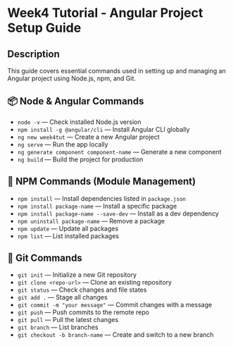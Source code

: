 # Week4 Tutorial - Angular Project Setup Guide

## Description
This guide covers essential commands used in setting up and managing an Angular project using Node.js, npm, and Git.

## 📦 Node & Angular Commands

- `node -v` — Check installed Node.js version  
- `npm install -g @angular/cli` — Install Angular CLI globally  
- `ng new week4tut` — Create a new Angular project  
- `ng serve` — Run the app locally  
- `ng generate component component-name` — Generate a new component  
- `ng build` — Build the project for production  

## 📁 NPM Commands (Module Management)

- `npm install` — Install dependencies listed in `package.json`  
- `npm install package-name` — Install a specific package  
- `npm install package-name --save-dev` — Install as a dev dependency  
- `npm uninstall package-name` — Remove a package  
- `npm update` — Update all packages  
- `npm list` — List installed packages  

## 🌱 Git Commands

- `git init` — Initialize a new Git repository  
- `git clone <repo-url>` — Clone an existing repository  
- `git status` — Check changes and file states  
- `git add .` — Stage all changes  
- `git commit -m "your message"` — Commit changes with a message  
- `git push` — Push commits to the remote repo  
- `git pull` — Pull the latest changes  
- `git branch` — List branches  
- `git checkout -b branch-name` — Create and switch to a new branch  


